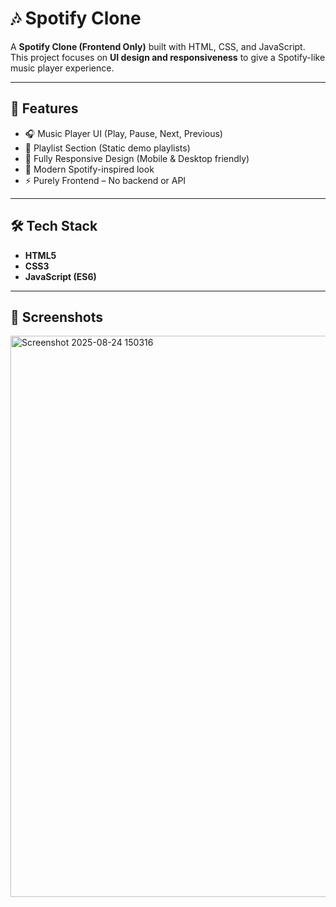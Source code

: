 # 🎶 Spotify Clone  

A **Spotify Clone (Frontend Only)** built with HTML, CSS, and JavaScript.  
This project focuses on **UI design and responsiveness** to give a Spotify-like music player experience.  

---

## 🚀 Features  

- 🎧 Music Player UI (Play, Pause, Next, Previous)  
- 📂 Playlist Section (Static demo playlists)  
- 📱 Fully Responsive Design (Mobile & Desktop friendly)  
- 🌙 Modern Spotify-inspired look  
- ⚡ Purely Frontend – No backend or API  

---

## 🛠 Tech Stack  

- **HTML5**  
- **CSS3**  
- **JavaScript (ES6)**  

---

## 📸 Screenshots  
<img width="1913" height="898" alt="Screenshot 2025-08-24 150316" src="https://github.com/user-attachments/assets/5f7ee9b3-cd72-485d-8a59-d99a8dd0b5ad" />
